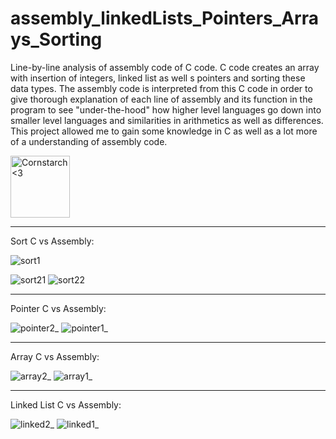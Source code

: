 # assembly_linkedLists_Pointers_Arrays_Sorting
  Line-by-line analysis of assembly code of C code. C code creates an array with insertion of integers, linked list as well s pointers and sorting these data types. The assembly code is interpreted from this C code in order to give thorough explanation of each line of assembly and its function in the program to see "under-the-hood" how higher level languages go down into smaller level languages and similarities in arithmetics as well as differences. 
  This project allowed me to gain some knowledge in C as well as a lot more of a understanding of assembly code.

<img src="https://github.com/Kingerthanu/assembly_linkedLists_Pointers_Arrays_Sorting/assets/76754592/10a2cb02-a862-434b-8caf-058709faba10" alt="Cornstarch <3" width="95" height="99">

---------------------------------------

Sort C vs Assembly:

![sort1](https://github.com/Kingerthanu/assembly_linkedLists_Pointers_Arrays_Sorting/assets/76754592/3634c2a0-0ec5-41b8-b0cd-2437bf853485)

![sort21](https://github.com/Kingerthanu/assembly_linkedLists_Pointers_Arrays_Sorting/assets/76754592/a9b17a1c-50b8-48c9-a8b7-b0ff179fa1c3)
![sort22](https://github.com/Kingerthanu/assembly_linkedLists_Pointers_Arrays_Sorting/assets/76754592/836ee316-d384-4f6f-ac1b-01ca01528aa3)


----------------------------------------

Pointer C vs Assembly:

![pointer2_](https://github.com/Kingerthanu/assembly_linkedLists_Pointers_Arrays_Sorting/assets/76754592/c5c00be7-8b5d-4bcd-8478-a8bab0a2e73d)
![pointer1_](https://github.com/Kingerthanu/assembly_linkedLists_Pointers_Arrays_Sorting/assets/76754592/be992fc1-50f3-48c1-a7d6-86697bf985c3)

----------------------------------------

Array C vs Assembly:


![array2_](https://github.com/Kingerthanu/assembly_linkedLists_Pointers_Arrays_Sorting/assets/76754592/1374f6a1-8ad5-42c9-b58f-dbcbc1bcae73)
![array1_](https://github.com/Kingerthanu/assembly_linkedLists_Pointers_Arrays_Sorting/assets/76754592/1fbdea1e-78e0-4741-ae4e-d5300a95b020)

----------------------------------------

Linked List C vs Assembly:

![linked2_](https://github.com/Kingerthanu/assembly_linkedLists_Pointers_Arrays_Sorting/assets/76754592/eb57e3d2-aef8-4bdd-b0e6-4176c3bad520)
![linked1_](https://github.com/Kingerthanu/assembly_linkedLists_Pointers_Arrays_Sorting/assets/76754592/e3ecc8d2-8699-4962-bf05-c956225aac24)
